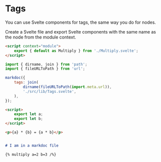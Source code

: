 # Tags

You can use Svelte components for tags, the same way you do for nodes.

Create a Svelte file and export Svelte components with the same name as the node from the module context.

```html title="./src/lib/Tags.svelte"
<script context="module">
    export { default as Multiply } from './Multiply.svelte';
</script>
```

```js title="svelte.config.js"
import { dirname, join } from 'path';
import { fileURLToPath } from 'url';

markdoc({
    tags: join(
        dirname(fileURLToPath(import.meta.url)),
        './src/lib/Tags.svelte',
    ),
});
```

```html title="./src/lib/Multiply.svelte"
<script>
    export let a;
    export let b;
</script>

<p>{a} * {b} = {a * b}</p>
```

```md title="./src/routes/+page.markdoc"

# I am in a markdoc file

{% multiply a=2 b=3 /%}
```
